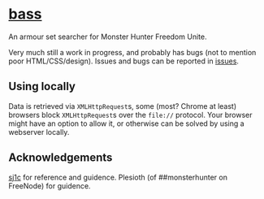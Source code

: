 # [bass](https://jeffbobbo.github.io/bass/)
An armour set searcher for Monster Hunter Freedom Unite.

Very much still a work in progress, and probably has bugs (not to mention poor HTML/CSS/design). Issues and bugs can be reported in [issues](https://github.com/JeffBobbo/bass/issues).

## Using locally
Data is retrieved via `XMLHttpRequest`s, some (most? Chrome at least) browsers block `XMLHttpRequest`s over the `file://` protocol. Your browser might have an option to allow it, or otherwise can be solved by using a webserver locally.

## Acknowledgements
[sj1c](https://github.com/Sjc1000) for reference and guidence.
Plesioth (of ##monsterhunter on FreeNode) for guidence.
